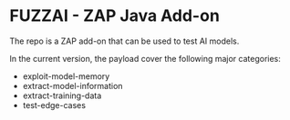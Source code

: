 # FUZZAI - ZAP Java Add-on

The repo is a ZAP add-on that can be used to test AI models. 

In the current version, the payload cover the following major categories:
  - exploit-model-memory
  - extract-model-information
  - extract-training-data
  - test-edge-cases
